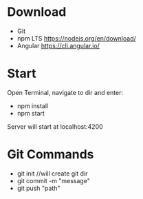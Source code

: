 # Download

- Git 
- npm LTS https://nodejs.org/en/download/
- Angular https://cli.angular.io/


# Start
Open Terminal, navigate to dir and enter:

- npm install
- npm start

Server will start at localhost:4200

# Git Commands

- git init //will create git dir
- git commit -m "message" 
- git push "path"



